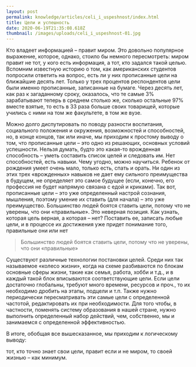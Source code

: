 ```yaml
---
layout: post
permalink: knowledge/articles/celi_i_uspeshnost/index.html
title: Цели и успешность
date: 2020-06-19T21:35:08.618Z
thumbnail: /images/uploads/celi_i_uspeshnost-01.jpg
---
```

Кто владеет информацией – правит миром. Это довольно популярное выражение, которое, однако, стоило бы немного пересмотреть: миром правит не тот, у кого есть информация, а тот, кто задался такой целью. Вспомним известную историю о том, как американских студентов попросили ответить на вопрос, есть ли у них прописанные цели на ближайшие десять лет. Только у трех процентов респондентов цели были именно прописанные, записанные на бумаге. Через десять лет, как раз к загаданному сроку, оказалось, что те самые 3% зарабатывают теперь в среднем столько же, сколько остальные 97% вместе взятые, то есть в 33 раза больше своих товарищей, которые учились с ними на том же факультете, в том же вузе.

Можно долго диспутировать по поводу разности воспитания, социального положения и окружения, возможностей и способностей, но, в конце концов, так или иначе, мы приходим к простому выводу о том, что прописанные цели – это одно из решающих, основных условий успешности. Нельзя думать, будто это какая-то врожденная способность – уметь составить список целей и следовать им. Нет способностей, есть навыки. Чему угодно, можно научиться. Ребенок от рождения умеет очень мало, только есть, спать и орать. Ни один из этих трех «врожденных» навыков не дает ему сильного преимущества в будущем, не определяет это самое будущее (если, конечно, его профессия не будет напрямую связана с едой и криками). Так вот, прописанные цели – это уже определенный настрой сознания, мышления, поэтому умение их ставить (для начала) – это уже преимущество. Большинство людей боятся ставить цели, потому что не уверены, что они «правильные». Это неверная позиция. Как узнать, которая цель верная, а которая – нет? Поставить ее, записать любые цели, и в процессе их достижения уже придет понимание того, правильные они или нет

> Большинство людей боятся ставить цели, потому что не уверены, что они «правильные»

Существуют различные технологии постановки целей. Среди них так называемое «колесо жизни», когда на схеме разбиваются по блокам основные сферы жизни, такие как семья, работа, хобби и т.д., и в каждый такой блок вписываются соответствующие цели. Если цели достаточно глобальны, требуют много времени, ресурсов и проч., то их необходимо дробить на этапы, подцели и т.п. Также нужно периодически пересматривать эти самые цели с определенной частотой, редактировать их при необходимости. Для того чтобы, в частности, поменять систему образования в нашей стране, нужно выполнить определенный набор действий, чем, собственно, мы и занимаемся с определенной эффективностью.

В итоге, обобщая все вышесказанное, мы приходим к логическому выводу: 

тот, кто точно знает свои цели, правит если и не миром, то своей жизнью – как минимум.